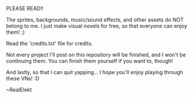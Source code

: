 PLEASE READ!!

The sprites, backgrounds, music/sound effects, and other assets do NOT belong to me. I just make visual novels for free, so that everyone can enjoy them! ;)

Read the 'credits.txt' file for credits.


Not every project I'll post on this repository will be finished, and I won't be continuing them. You can finish them yourself if you want to, though!

And lastly, so that I can quit yapping... I hope you'll enjoy playing through these VNs! :D

~RealElekt